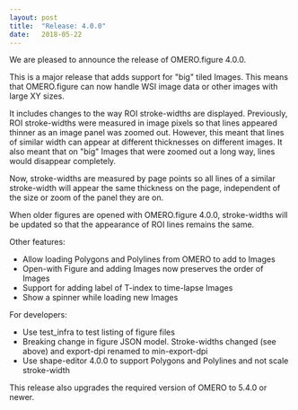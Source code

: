 ```yaml
---
layout: post
title:  "Release: 4.0.0"
date:   2018-05-22
---
```


We are pleased to announce the release of OMERO.figure 4.0.0.

This is a major release that adds support for "big" tiled Images.
This means that OMERO.figure can now handle WSI image data or other images with
large XY sizes.

It includes changes to the way ROI stroke-widths are displayed. 
Previously, ROI stroke-widths were measured in image pixels so that
lines appeared thinner as an image panel was zoomed out.
However, this meant that lines of similar width can appear at different
thicknesses on different images. It also meant that on "big" Images that
were zoomed out a long way, lines would disappear completely.

Now, stroke-widths are measured by page points so all lines of a
similar stroke-width will appear the same thickness on the page,
independent of the size or zoom of the panel they are on.

When older figures are opened with OMERO.figure 4.0.0, stroke-widths
will be updated so that the appearance of ROI lines remains the same.

Other features:

* Allow loading Polygons and Polylines from OMERO to add to Images
* Open-with Figure and adding Images now preserves the order of Images
* Support for adding label of T-index to time-lapse Images
* Show a spinner while loading new Images

For developers:

* Use test_infra to test listing of figure files
* Breaking change in figure JSON model. Stroke-widths changed (see above) and export-dpi renamed to min-export-dpi
* Use shape-editor 4.0.0 to support Polygons and Polylines and not scale stroke-width

This release also upgrades the required version of OMERO
to 5.4.0 or newer.
